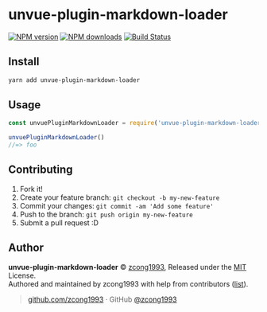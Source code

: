# unvue-plugin-markdown-loader

[![NPM version](https://img.shields.io/npm/v/unvue-plugin-markdown-loader.svg?style=flat)](https://npmjs.com/package/unvue-plugin-markdown-loader) [![NPM downloads](https://img.shields.io/npm/dm/unvue-plugin-markdown-loader.svg?style=flat)](https://npmjs.com/package/unvue-plugin-markdown-loader) [![Build Status](https://img.shields.io/circleci/project/zcong1993/unvue-plugin-markdown-loader/master.svg?style=flat)](https://circleci.com/gh/zcong1993/unvue-plugin-markdown-loader)

## Install

```bash
yarn add unvue-plugin-markdown-loader
```

## Usage

```js
const unvuePluginMarkdownLoader = require('unvue-plugin-markdown-loader')

unvuePluginMarkdownLoader()
//=> foo
```

## Contributing

1. Fork it!
2. Create your feature branch: `git checkout -b my-new-feature`
3. Commit your changes: `git commit -am 'Add some feature'`
4. Push to the branch: `git push origin my-new-feature`
5. Submit a pull request :D


## Author

**unvue-plugin-markdown-loader** © [zcong1993](https://github.com/zcong1993), Released under the [MIT](./LICENSE) License.<br>
Authored and maintained by zcong1993 with help from contributors ([list](https://github.com/zcong1993/unvue-plugin-markdown-loader/contributors)).

> [github.com/zcong1993](https://github.com/zcong1993) · GitHub [@zcong1993](https://github.com/zcong1993)

